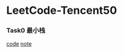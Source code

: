 # LeetCode-Tencent50

### Task0 最小栈
[code](https://github.com/wxl1999/LeetCode-Tencent50/blob/master/code/155.cpp)
[note](https://github.com/wxl1999/LeetCode-Tencent50/blob/master/note/155.md)

